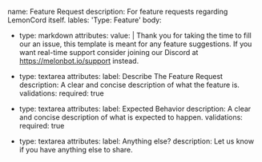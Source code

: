 name: Feature Request
description: For feature requests regarding LemonCord itself.
lables: 'Type: Feature'
body:
  - type: markdown
  attributes:
    value: |
      Thank you for taking the time to fill our an issue, this template is meant for any feature suggestions.
      If you want real-time support consider joining our Discord at https://melonbot.io/support instead.

  - type: textarea
    attributes:
      label: Describe The Feature Request
      description: A clear and concise description of what the feature is.
    validations:
      required: true

  - type: textarea
    attributes:
      label: Expected Behavior
      description: A clear and concise description of what is expected to happen.
    validations:
      required: true

  - type: textarea
    attributes:
      label: Anything else?
      description: Let us know if you have anything else to share.
